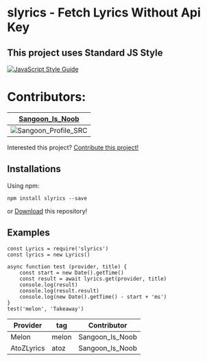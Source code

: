 # slyrics - Fetch Lyrics Without Api Key

## This project uses Standard JS Style
[![JavaScript Style Guide](https://cdn.rawgit.com/standard/standard/master/badge.svg)](https://github.com/standard/standard)

# Contributors:
|[Sangoon_Is_Noob](https://github.com/cotwo0139)|
|------|
|![Sangoon_Profile_SRC](https://cdn.discordapp.com/avatars/260303569591205888/83811d211c198632dc279079436fc614.png?size=128)|

Interested this project? [Contribute this project!](https://github.com/cotwo0139/slyrics/pulls)

## Installations
Using npm:
```
npm install slyrics --save
```
or [Download](https://github.com/cotwo0139/slyrics) this repository!

## Examples
```
const Lyrics = require('slyrics')
const lyrics = new Lyrics()

async function test (provider, title) {
    const start = new Date().getTime()
    const result = await lyrics.get(provider, title)
    console.log(result)
    console.log(result.result)
    console.log(new Date().getTime() - start + 'ms')
}
test('melon', 'Takeaway')
```

|Provider|tag|Contributor|
|------|---|---|
|Melon|melon|Sangoon_Is_Noob|
|AtoZLyrics|atoz|Sangoon_Is_Noob|
